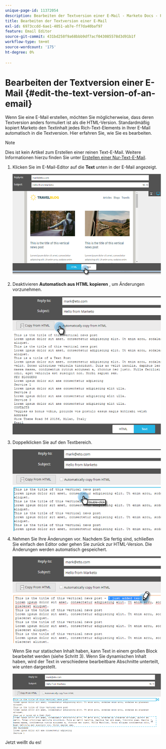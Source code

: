 ```yaml
---
unique-page-id: 11372054
description: Bearbeiten der Textversion einer E-Mail - Marketo Docs - Produktdokumentation
title: Bearbeiten der Textversion einer E-Mail
exl-id: 6973ccdd-6ae1-4051-ab7e-ff7da40baf97
feature: Email Editor
source-git-commit: 431bd258f9a68bbb9df7acf043085578d3d91b1f
workflow-type: tm+mt
source-wordcount: '175'
ht-degree: 0%

---
```


# Bearbeiten der Textversion einer E-Mail {#edit-the-text-version-of-an-email}

Wenn Sie eine E-Mail erstellen, möchten Sie möglicherweise, dass deren Textversion anders formuliert ist als die HTML-Version. Standardmäßig kopiert Marketo den Textinhalt jedes Rich-Text-Elements in Ihrer E-Mail automatisch in die Textversion. Hier erfahren Sie, wie Sie es bearbeiten.

>[!NOTE]
>
>Dies ist kein Artikel zum Erstellen einer reinen Text-E-Mail. Weitere Informationen hierzu finden Sie unter [Erstellen einer Nur-Text-E-Mail](/help/marketo/product-docs/email-marketing/general/creating-an-email/create-a-text-only-email.md).

1. Klicken Sie im E-Mail-Editor auf die **Text** unten in der E-Mail angezeigt.

   ![](assets/one-5.png)

1. Deaktivieren **Automatisch aus HTML kopieren** , um Änderungen vorzunehmen.

   ![](assets/two-5.png)

1. Doppelklicken Sie auf den Textbereich.

   ![](assets/three-4.png)

1. Nehmen Sie Ihre Änderungen vor. Nachdem Sie fertig sind, schließen Sie einfach den Editor oder gehen Sie zurück zur HTML-Version. Die Änderungen werden automatisch gespeichert.

   ![](assets/four-4.png)

   Wenn Sie nur statischen Inhalt haben, kann Text in einem großen Block bearbeitet werden (siehe Schritt 3). Wenn Sie dynamischen Inhalt haben, wird der Text in verschiedene bearbeitbare Abschnitte unterteilt, wie unten dargestellt.

   ![](assets/five-3.png)

Jetzt weißt du es!
